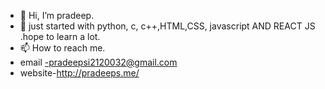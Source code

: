 - 👋 Hi, I’m pradeep.
- 👀 just started with python, c, c++,HTML,CSS, javascript AND REACT JS .hope to learn a lot.
- 📫 How to reach me.
- email -pradeepsi2120032@gmail.com<br>
- website-http://pradeeps.me/
